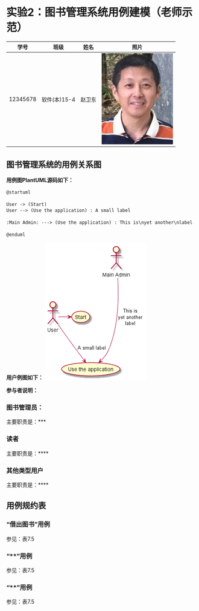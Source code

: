 # 实验2：图书管理系统用例建模（老师示范）
|学号|班级|姓名|照片|
|:-------:|:-------------: | :----------:|:---:|
|12345678|软件(本)15-4|赵卫东|![flow1](../myself.jpg)|

## 图书管理系统的用例关系图

**用例图PlantUML源码如下：**

``` usecase
@startuml

User -> (Start)
User --> (Use the application) : A small label

:Main Admin: ---> (Use the application) : This is\nyet another\nlabel

@enduml
```

**用户例图如下：**
![usecase](usecase.png)

**参与者说明：**

### 图书管理员：
主要职责是：***
### 读者
主要职责是：****
### 其他类型用户
主要职责是：****

## 用例规约表

### “借出图书”用例
参见：表7.5

### “**”用例
参见：表7.5

### “**”用例
参见：表7.5